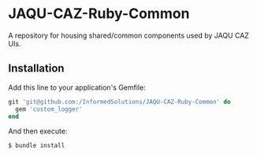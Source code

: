 # JAQU-CAZ-Ruby-Common

A repository for housing shared/common components used by JAQU CAZ UIs.

## Installation

Add this line to your application's Gemfile:

```ruby
git 'git@github.com:/InformedSolutions/JAQU-CAZ-Ruby-Common' do
  gem 'custom_logger'
end
```

And then execute:

    $ bundle install
